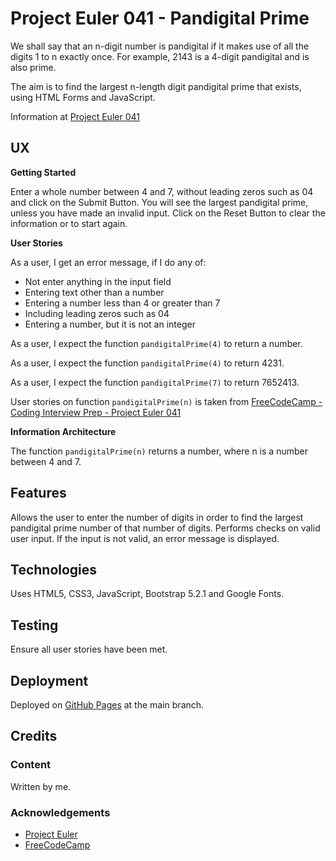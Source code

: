 # Project Euler 041 - Pandigital Prime

We shall say that an n-digit number is pandigital if it makes use of all the digits 1 to n exactly once.  For example, 2143 is a 4-digit pandigital and is also prime.

The aim is to find the largest n-length digit pandigital prime that exists, using HTML Forms and JavaScript.

Information at [Project Euler 041](https://projecteuler.net/problem=41)

## UX

**Getting Started**

Enter a whole number between 4 and 7, without leading zeros such as 04 and click on the Submit Button.  You will see the largest pandigital prime, unless you have made an invalid input.  Click on the Reset Button to clear the information or to start again.

**User Stories**

As a user, I get an error message, if I do any of:

- Not enter anything in the input field
- Entering text other than a number
- Entering a number less than 4 or greater than 7
- Including leading zeros such as 04
- Entering a number, but it is not an integer

As a user, I expect the function `pandigitalPrime(4)` to return a number.

As a user, I expect the function `pandigitalPrime(4)` to return 4231.

As a user, I expect the function `pandigitalPrime(7)` to return 7652413.

User stories on function `pandigitalPrime(n)` is taken from [FreeCodeCamp - Coding Interview Prep - Project Euler 041](https://www.freecodecamp.org/learn/coding-interview-prep/project-euler/problem-41-pandigital-prime)

**Information Architecture**

The function `pandigitalPrime(n)` returns a number, where n is a number between 4 and 7.

## Features

Allows the user to enter the number of digits in order to find the largest pandigital prime number of that number of digits.  Performs checks on valid user input.  If the input is not valid, an error message is displayed.

## Technologies

Uses HTML5, CSS3, JavaScript, Bootstrap 5.2.1 and Google Fonts.

## Testing

Ensure all user stories have been met.

## Deployment

Deployed on [GitHub Pages](https://derektypist.github.io/project-euler-041) at the main branch.

## Credits

### Content

Written by me.

### Acknowledgements

- [Project Euler](https://projecteuler.net)
- [FreeCodeCamp](https://www.freecodecamp.org)

